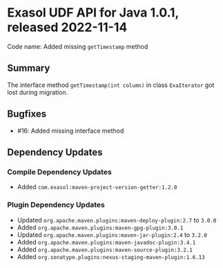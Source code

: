 # Exasol UDF API for Java 1.0.1, released 2022-11-14

Code name: Added missing `getTimestamp` method

## Summary

The interface method `getTimestamp(int column)` in class `ExaIterator` got lost during migration. 

## Bugfixes

* #16: Added missing interface method

## Dependency Updates

### Compile Dependency Updates

* Added `com.exasol:maven-project-version-getter:1.2.0`

### Plugin Dependency Updates

* Updated `org.apache.maven.plugins:maven-deploy-plugin:2.7` to `3.0.0`
* Added `org.apache.maven.plugins:maven-gpg-plugin:3.0.1`
* Updated `org.apache.maven.plugins:maven-jar-plugin:2.4` to `3.2.0`
* Added `org.apache.maven.plugins:maven-javadoc-plugin:3.4.1`
* Added `org.apache.maven.plugins:maven-source-plugin:3.2.1`
* Added `org.sonatype.plugins:nexus-staging-maven-plugin:1.6.13`
